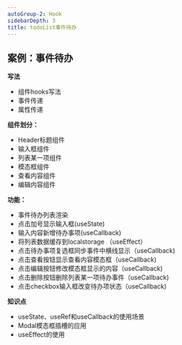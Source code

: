 ```yaml
---
autoGroup-2: Hook
sidebarDepth: 3
title: todoList事件待办
---
```


## 案例：事件待办

**写法**

- 组件hooks写法
- 事件传递
- 属性传递

**组件划分：**
- Header标题组件
- 输入框组件
- 列表某一项组件
- 模态框组件
- 查看内容组件
- 编辑内容组件

**功能：**
- 事件待办列表渲染
- 点击加号显示输入框(useState)
- 输入内容新增待办事项(useCallback)
- 将列表数据缓存到localstorage （useEffect）
- 点击待办事项复选框同步事件中横线显示（useCallback)
- 点击查看按钮显示查看内容模态框（useCallback)
- 点击编辑按钮修改模态框显示的内容（useCallback)
- 点击删除按钮删除列表某一项待办事件（useCallback)
- 点击checkbox输入框改变待办项状态（useCallback)

**知识点**
- useState、useRef和useCallback的使用场景
- Modal模态框插槽的应用
- useEffect的使用

